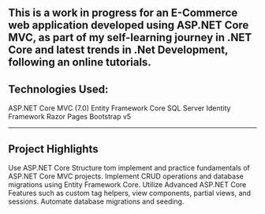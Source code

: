 This is a work in progress for an E-Commerce web application developed using ASP.NET Core MVC, as part of my self-learning journey in .NET Core and latest trends in .Net Development, following an online tutorials. 
-----------------------------------------------------------------------------------------------------------------------------------------------------------------------------
Technologies Used:
-----------------------------------------------------------------------------------------------------------------------------------------------------------------------------
ASP.NET Core MVC (7.0)
Entity Framework Core
SQL Server
Identity Framework
Razor Pages
Bootstrap v5

-----------------------------------------------------------------------------------------------------------------------------------------------------------------------------
Project Highlights
-----------------------------------------------------------------------------------------------------------------------------------------------------------------------------
Use ASP.NET Core Structure tom implement and practice fundamentals of ASP.NET Core MVC projects.
Implement CRUD operations and database migrations using Entity Framework Core.
Utilize Advanced ASP.NET Core Features such as custom tag helpers, view components, partial views, and sessions.
Automate database migrations and seeding.
